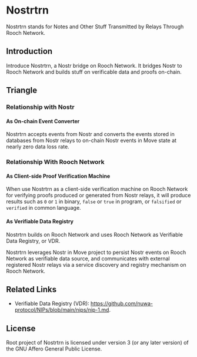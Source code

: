 # Nostrtrn

Nostrtrn stands for Notes and Other Stuff Transmitted by Relays Through Rooch Network.

## Introduction

Introduce Nostrtrn, a Nostr bridge on Rooch Network. It bridges Nostr to Rooch Network and builds stuff on verificable data and proofs on-chain.

## Triangle

### Relationship with Nostr

#### As On-chain Event Converter

Nostrtrn accepts events from Nostr and converts the events stored in databases from Nostr relays to on-chain Nostr events in Move state at nearly zero data loss rate.

### Relationship With Rooch Network

#### As Client-side Proof Verification Machine

When use Nostrtrn as a client-side verification machine on Rooch Network for verifying proofs produced or generated from Nostr relays, it will produce results such as `0` or `1` in binary, `false` or `true` in program, or `falsified` or `verified` in common language.

#### As Verifiable Data Registry

Nostrtrn builds on Rooch Network and uses Rooch Network as Verifiable Data Registry, or VDR.

Nostrtrn leverages Nostr in Move project to persist Nostr events on Rooch Network as verifiable data source, and communicates with external registered Nostr relays via a service discovery and registry mechanism on Rooch Network.

## Related Links

- Verifiable Data Registry (VDR): https://github.com/nuwa-protocol/NIPs/blob/main/nips/nip-1.md.

## License

Root project of Nostrtrn is licensed under version 3 (or any later version) of the GNU Affero General Public License.
